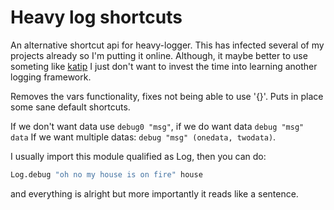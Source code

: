 # Heavy log shortcuts

An alternative shortcut api for heavy-logger.
This has infected several of my projects already so I'm
putting it online.
Although, it maybe better to use someting like [katip](http://hackage.haskell.org/package/katip)
I just don't want to invest the time into learning another logging framework.

Removes the vars functionality, fixes not being able to use '{}'.
Puts in place some sane default shortcuts.

If we don't want data use `debug0 "msg"`, if we do want data `debug "msg" data`
If we want multiple datas: `debug "msg" (onedata, twodata)`.

I usually import this module qualified as Log,
then you can do:

```haskell
Log.debug "oh no my house is on fire" house
```

and everything is alright but more importantly it reads like a sentence.
